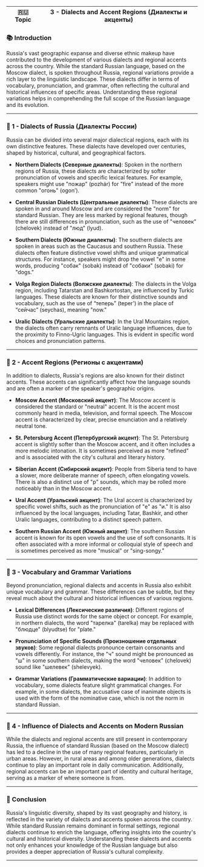
|🇷🇺 Topic|3 - Dialects and Accent Regions (Диалекты и акценты)|
|---|---|

### 📚 Introduction

Russia's vast geographic expanse and diverse ethnic makeup have contributed to the development of various dialects and regional accents across the country. While the standard Russian language, based on the Moscow dialect, is spoken throughout Russia, regional variations provide a rich layer to the linguistic landscape. These dialects differ in terms of vocabulary, pronunciation, and grammar, often reflecting the cultural and historical influences of specific areas. Understanding these regional variations helps in comprehending the full scope of the Russian language and its evolution.

---

### 🔑 1 - Dialects of Russia (Диалекты России)

Russia can be divided into several major dialectical regions, each with its own distinctive features. These dialects have developed over centuries, shaped by historical, cultural, and geographical factors.

- **Northern Dialects (Северные диалекты)**: Spoken in the northern regions of Russia, these dialects are characterized by softer pronunciation of vowels and specific lexical features. For example, speakers might use "пожар" (pozhár) for "fire" instead of the more common "огонь" (ogon’).
    
- **Central Russian Dialects (Центральные диалекты)**: These dialects are spoken in and around Moscow and are considered the "norm" for standard Russian. They are less marked by regional features, though there are still differences in pronunciation, such as the use of "человек" (chelovek) instead of "люд" (lyud).
    
- **Southern Dialects (Южные диалекты)**: The southern dialects are spoken in areas such as the Caucasus and southern Russia. These dialects often feature distinctive vowel shifts and unique grammatical structures. For instance, speakers might drop the vowel "е" in some words, producing "собак" (sobak) instead of "собаки" (sobaki) for "dogs."
    
- **Volga Region Dialects (Волжские диалекты)**: The dialects in the Volga region, including Tatarstan and Bashkortostan, are influenced by Turkic languages. These dialects are known for their distinctive sounds and vocabulary, such as the use of “теперь” (teper') in the place of “сейчас” (seychas), meaning "now."
    
- **Uralic Dialects (Уральские диалекты)**: In the Ural Mountains region, the dialects often carry remnants of Uralic language influences, due to the proximity to Finno-Ugric languages. This is evident in specific word choices and pronunciation patterns.
    

---

### 🧪 2 - Accent Regions (Регионы с акцентами)

In addition to dialects, Russia's regions are also known for their distinct accents. These accents can significantly affect how the language sounds and are often a marker of the speaker's geographic origins.

- **Moscow Accent (Московский акцент)**: The Moscow accent is considered the standard or "neutral" accent. It is the accent most commonly heard in media, television, and formal speech. The Moscow accent is characterized by clear, precise enunciation and a relatively neutral tone.
    
- **St. Petersburg Accent (Петербургский акцент)**: The St. Petersburg accent is slightly softer than the Moscow accent, and it often includes a more melodic intonation. It is sometimes perceived as more "refined" and is associated with the city's cultural and literary history.
    
- **Siberian Accent (Сибирский акцент)**: People from Siberia tend to have a slower, more deliberate manner of speech, often elongating vowels. There is also a distinct use of "р" sounds, which may be rolled more noticeably than in the Moscow accent.
    
- **Ural Accent (Уральский акцент)**: The Ural accent is characterized by specific vowel shifts, such as the pronunciation of "е" as "и." It is also influenced by the local languages, including Tatar, Bashkir, and other Uralic languages, contributing to a distinct speech pattern.
    
- **Southern Russian Accent (Южный акцент)**: The southern Russian accent is known for its open vowels and the use of soft consonants. It is often associated with a more informal or colloquial style of speech and is sometimes perceived as more "musical" or "sing-songy."
    

---

### 🧠 3 - Vocabulary and Grammar Variations

Beyond pronunciation, regional dialects and accents in Russia also exhibit unique vocabulary and grammar. These differences can be subtle, but they reveal much about the cultural and historical influences of various regions.

- **Lexical Differences (Лексические различия)**: Different regions of Russia use distinct words for the same object or concept. For example, in northern dialects, the word "тарелка" (tarelka) may be replaced with "блюдце" (blyudtse) for "plate."
    
- **Pronunciation of Specific Sounds (Произношение отдельных звуков)**: Some regional dialects pronounce certain consonants and vowels differently. For instance, the "ч" sound might be pronounced as "ш" in some southern dialects, making the word "человек" (chelovek) sound like "шелевек" (shelevyek).
    
- **Grammar Variations (Грамматические вариации)**: In addition to vocabulary, some dialects feature slight grammatical changes. For example, in some dialects, the accusative case of inanimate objects is used with the form of the nominative case, which is not the norm in standard Russian.
    

---

### 🔗 4 - Influence of Dialects and Accents on Modern Russian

While the dialects and regional accents are still present in contemporary Russia, the influence of standard Russian (based on the Moscow dialect) has led to a decline in the use of many regional features, particularly in urban areas. However, in rural areas and among older generations, dialects continue to play an important role in daily communication. Additionally, regional accents can be an important part of identity and cultural heritage, serving as a marker of where someone is from.

---

### 🎯 Conclusion

Russia's linguistic diversity, shaped by its vast geography and history, is reflected in the variety of dialects and accents spoken across the country. While standard Russian remains dominant in formal settings, regional dialects continue to enrich the language, offering insights into the country's cultural and historical diversity. Understanding these dialects and accents not only enhances your knowledge of the Russian language but also provides a deeper appreciation of Russia's cultural complexity.

---

